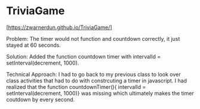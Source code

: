 # TriviaGame
[https://zwarnerdun.github.io/TriviaGame/]


Problem: The timer would not function and countdown correctly, it just stayed at 60 seconds.


Solution: Added the function countdown timer with intervalId = setInterval(decrement, 1000).


Technical Approach: I had to go back to my previous class to look over class activities that had to do with constrcuting a timer in javascript. I had realized that the function countdownTimer(){ intervalId = setInterval(decrement, 1000)} was missing which ultimately makes the timer coutdown by every second. 
